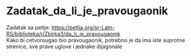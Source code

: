 # Zadatak_da_li_je_pravougaonik
Zadatak sa petlje: https://petlja.org/sr-Latn-RS/biblioteka/r/Zbirka3/da_li_je_pravougaonik<br>
Kako bi cetvorougao bio pravougaonik, potrebno je da ima iste suprotne strenice, sve prave uglove i jednake dijagonale
